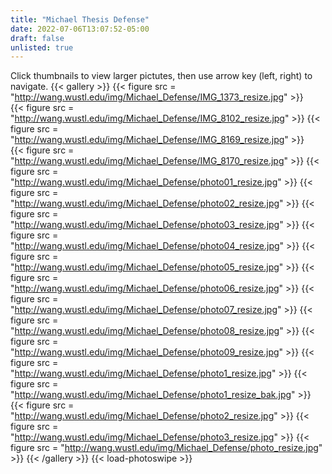 ```yaml
---
title: "Michael Thesis Defense"
date: 2022-07-06T13:07:52-05:00
draft: false
unlisted: true
---
```

Click thumbnails to view larger pictutes, then use arrow key (left, right) to navigate.
{{< gallery >}}
{{< figure src = "http://wang.wustl.edu/img/Michael_Defense/IMG_1373_resize.jpg" >}}	 
{{< figure src = "http://wang.wustl.edu/img/Michael_Defense/IMG_8102_resize.jpg" >}} 
{{< figure src = "http://wang.wustl.edu/img/Michael_Defense/IMG_8169_resize.jpg" >}}	 
{{< figure src = "http://wang.wustl.edu/img/Michael_Defense/IMG_8170_resize.jpg" >}} 
{{< figure src = "http://wang.wustl.edu/img/Michael_Defense/photo01_resize.jpg" >}} 
{{< figure src = "http://wang.wustl.edu/img/Michael_Defense/photo02_resize.jpg" >}} 
{{< figure src = "http://wang.wustl.edu/img/Michael_Defense/photo03_resize.jpg" >}} 
{{< figure src = "http://wang.wustl.edu/img/Michael_Defense/photo04_resize.jpg" >}} 
{{< figure src = "http://wang.wustl.edu/img/Michael_Defense/photo05_resize.jpg" >}} 
{{< figure src = "http://wang.wustl.edu/img/Michael_Defense/photo06_resize.jpg" >}} 
{{< figure src = "http://wang.wustl.edu/img/Michael_Defense/photo07_resize.jpg" >}} 
{{< figure src = "http://wang.wustl.edu/img/Michael_Defense/photo08_resize.jpg" >}} 
{{< figure src = "http://wang.wustl.edu/img/Michael_Defense/photo09_resize.jpg" >}} 
{{< figure src = "http://wang.wustl.edu/img/Michael_Defense/photo1_resize.jpg" >}} 
{{< figure src = "http://wang.wustl.edu/img/Michael_Defense/photo1_resize_bak.jpg" >}} 
{{< figure src = "http://wang.wustl.edu/img/Michael_Defense/photo2_resize.jpg" >}} 
{{< figure src = "http://wang.wustl.edu/img/Michael_Defense/photo3_resize.jpg" >}} 
{{< figure src = "http://wang.wustl.edu/img/Michael_Defense/photo_resize.jpg" >}} 
{{< /gallery >}}
{{< load-photoswipe >}}